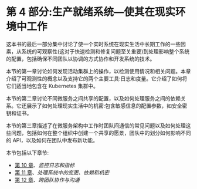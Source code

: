 # 第 4 部分:生产就绪系统—使其在现实环境中工作

这本书的最后一部分集中讨论了使一个实时系统在现实生活中长期工作的一些因素，从系统的可观察性(这对于快速检测和修复问题至关重要)到处理影响整个系统的配置，包括确保不同团队以协调的方式协作和开发系统的技术。

本节的第一章讨论如何发现活动集群上的操作，以检测使用情况和相关问题。本章介绍了可观测性的概念以及支持它的两个主要工具:日志和度量。它介绍了如何将它们适当地包含在 Kubernetes 集群中。

本节的第二章讨论不同微服务之间共享的配置，以及如何处理服务之间的依赖关系。它还展示了如何处理现实生活中的机密:包含敏感信息的配置参数，如安全密钥和证书。

本节的第三章描述了在微服务架构中工作时团队间通信的常见问题以及如何处理这些问题，包括如何在整个组织中创建一个共享的愿景，团队中的划分如何影响不同的 API，以及如何在团队中发布新功能。

本节包括以下章节:

*   [第 10 章](10.html)、*监控日志和指标*
*   [第 11 章](11.html)、*处理系统中的变更、依赖和机密*
*   [第 12 章](12.html)、*跨团队协作与沟通*